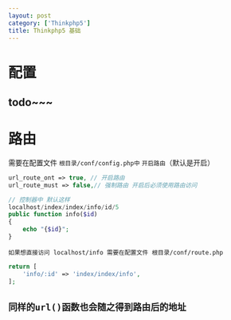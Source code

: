 ```yaml
---
layout: post
category: ['Thinkphp5']
title: Thinkphp5 基础
---
```

# 配置
todo~~~
---------------
# 路由
需要在配置文件 `根目录/conf/config.php中` `开启路由`（默认是开启）
```php
url_route_ont => true, // 开启路由
url_route_must => false,// 强制路由 开启后必须使用路由访问
```
```php
// 控制器中 默认这样
localhost/index/index/info/id/5
public function info($id)
{
	echo "{$id}";	
}

```
`如果想直接访问 localhost/info 需要在配置文件 根目录/conf/route.php`
```php
return [
	'info/:id' => 'index/index/info',
];
```
`同样的url()函数也会随之得到路由后的地址`
--------------